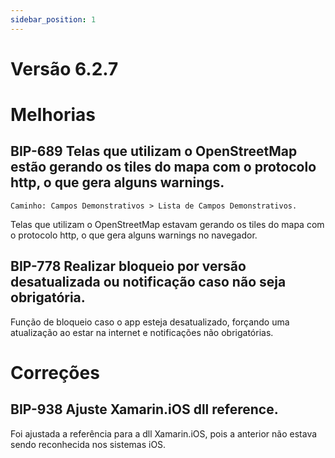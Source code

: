 ```yaml
---
sidebar_position: 1
---
```

# Versão 6.2.7

# Melhorias

## **BIP-689 Telas que utilizam o OpenStreetMap estão gerando os tiles do mapa com o protocolo http, o que gera alguns warnings.**
`Caminho: Campos Demonstrativos > Lista de Campos Demonstrativos.`

Telas que utilizam o OpenStreetMap estavam gerando os tiles do mapa com o protocolo http, o que gera alguns warnings no navegador.

## **BIP-778 Realizar bloqueio por versão desatualizada ou notificação caso não seja obrigatória.**

Função de bloqueio caso o app esteja desatualizado, forçando uma atualização ao estar na internet e notificações não obrigatórias.

# Correções

## **BIP-938 Ajuste Xamarin.iOS dll reference.**

Foi ajustada a referência para a dll Xamarin.iOS, pois a anterior não estava sendo reconhecida nos sistemas iOS.






